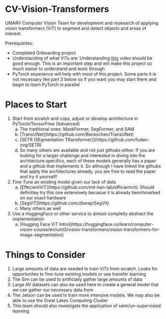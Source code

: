 # CV-Vision-Transformers
UMARV Computer Vision Team for development and reseearch of applying vision transformers (ViT) to segment and detect objects and areas of interest.

Prerequisites:
- Completed Onboarding project
- Understanding of what ViTs are: Understanding [this](https://www.youtube.com/watch?v=NetSJM590Lo) video should be good enough. This is an important step and will make this project so much easier to understand and work through
- PyTorch experience will help with most of this project. Some parts it is not necessary like part 3 below so if you want you may start there and begin to learn PyTorch in parallel


# Places to Start
1. Start from scratch and copy, adjust or develop architecture in PyTorch/TensorFlow (Advanced)
   <ol type="a">
     <li>The traditional ones: MaskFormer, SegFormer, and SAM</li>
     <li>[TransUNet](https://github.com/Beckschen/TransUNet)</li>
     <li>[SETR (SEgmentation TRansformer)](https://github.com/fudan-zvg/SETR)</li>
     <li>So many others are available and not just githubs either. If you are looking for a larger challenge and interested in diving into the architecture specifics, each of these models generally has a paper and a github that implements it. So although I have linked the githubs that apply the architectures already, you are free to read the paper and try it yourself!</li>
   </ol>
2. Fine-Tune an existing model given our lack of data
   <ol type="a">
     <li>[EffecientViT](https://github.com/mit-han-lab/efficientvit): Should definitley try this one extensively becasue it is already benchmarked on our exact hardware</li>
     <li>[SegViT](https://github.com/zbwxp/SegVit)</li>
     <li>Many others as well</li>
   </ol>
3. Use a HuggingFace or other service to almost completly abstract the implementation
   <ol type="a">
     <li>[Hugging Face ViT Intro](https://huggingface.co/learn/computer-vision-course/en/unit3/vision-transformers/vision-transformers-for-image-segmentation)</li>
   </ol>


# Things to Consider
1. Large amounts of data are needed to train ViTs from scratch. Looks for opportunites to fine-tune existing models or use transfer learning
2. The Sim can be used to artificially gather large amounts of data
3. Large AV datasets can also be used here to create a general model that we can gather our necessary data from
4. The Jetson can be used to train more intensive models. We may also be able to use the Great Lakes Computing Cluster
5. This team should also investigate the application of semi/un-supervisied learning
